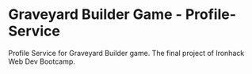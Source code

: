 # Graveyard Builder Game - Profile-Service

Profile Service for Graveyard Builder game. The final project of Ironhack Web Dev Bootcamp.
